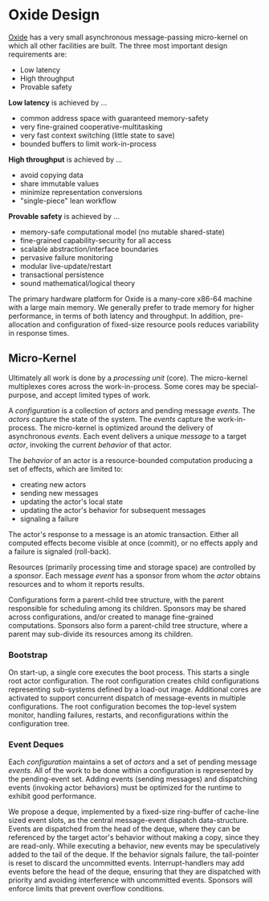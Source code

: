 # Oxide Design

[Oxide](../README.md) has a very small asynchronous message-passing micro-kernel on which all other facilities are built.
The three most important design requirements are:
  * Low latency
  * High throughput
  * Provable safety

**Low latency** is achieved by ...

  * common address space with guaranteed memory-safety
  * very fine-grained cooperative-multitasking
  * very fast context switching (little state to save)
  * bounded buffers to limit work-in-process

**High throughput** is achieved by ...

  * avoid copying data
  * share immutable values
  * minimize representation conversions
  * "single-piece" lean workflow

**Provable safety** is achieved by ...

  * memory-safe computational model (no mutable shared-state)
  * fine-grained capability-security for all access
  * scalable abstraction/interface boundaries
  * pervasive failure monitoring
  * modular live-update/restart
  * transactional persistence
  * sound mathematical/logical theory

The primary hardware platform for Oxide is a many-core x86-64 machine with a large main memory.
We generally prefer to trade memory for higher performance, in terms of both latency and throughput.
In addition, pre-allocation and configuration of fixed-size resource pools reduces variability in response times.

## Micro-Kernel

Ultimately all work is done by a _processing unit_ (core).
The micro-kernel multiplexes cores across the work-in-process.
Some cores may be special-purpose, and accept limited types of work.

A _configuration_ is a collection of _actors_ and pending message _events_.
The _actors_ capture the state of the system.
The _events_ capture the work-in-process.
The micro-kernel is optimized around the delivery of asynchronous _events_.
Each event delivers a unique _message_ to a target _actor_,
invoking the current _behavior_ of that actor.

The _behavior_ of an actor is a resource-bounded computation
producing a set of effects, which are limited to:

  * creating new actors
  * sending new messages
  * updating the actor's local state
  * updating the actor's behavior for subsequent messages
  * signaling a failure

The actor's response to a message is an atomic transaction.
Either all computed effects become visible at once (commit),
or no effects apply and a failure is signaled (roll-back).

Resources (primarily processing time and storage space) are controlled by a _sponsor_.
Each message _event_ has a sponsor
from whom the _actor_ obtains resources and to whom it reports results.

Configurations form a parent-child tree structure,
with the parent responsible for scheduling among its children.
Sponsors may be shared across configurations,
and/or created to manage fine-grained computations.
Sponsors also form a parent-child tree structure,
where a parent may sub-divide its resources among its children.

### Bootstrap

On start-up, a single core executes the boot process.
This starts a single root actor configuration.
The root configuration creates child configurations
representing sub-systems defined by a load-out image.
Additional cores are activated
to support concurrent dispatch of message-events
in multiple configurations.
The root configuration becomes the top-level system monitor,
handling failures, restarts, and reconfigurations
within the configuration tree.

### Event Deques

Each _configuration_ maintains a set of _actors_ and a set of pending message _events_.
All of the work to be done within a configuration is represented by the pending-event set.
Adding events (sending messages) and dispatching events (invoking actor behaviors)
must be optimized for the runtime to exhibit good performance.

We propose a deque,
implemented by a fixed-size ring-buffer of cache-line sized event slots,
as the central message-event dispatch data-structure.
Events are dispatched from the head of the deque,
where they can be referenced by the target actor's behavior
without making a copy, since they are read-only.
While executing a behavior,
new events may be speculatively added
to the tail of the deque.
If the behavior signals failure,
the tail-pointer is reset to discard the uncommitted events.
Interrupt-handlers may add events before the head of the deque,
ensuring that they are dispatched with priority
and avoiding interference with uncommitted events.
Sponsors will enforce limits that prevent overflow conditions.
